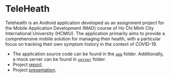 # TeleHeath

Telehealth is an Android application developed as an assignment project for the Mobile Application Development (MAD) course of Ho Chi Minh City International University (HCMIU). The application primarily aims to provide a comprehensive mobile solution for managing their health, with a particular focus on tracking their own symptom history in the context of COVID-19.

- The application source code can be found in the [`app`](app) folder. Additionally, a mock server can be found in [`server`](server) folder.
- Project [report](report.pdf).
- Project [presentation](https://www.canva.com/design/DAF5mCTBGOo/xLIh9cmSIZhhJAzn3e6d1w/edit?utm_content=DAF5mCTBGOo&utm_campaign=designshare&utm_medium=link2&utm_source=sharebutton).
